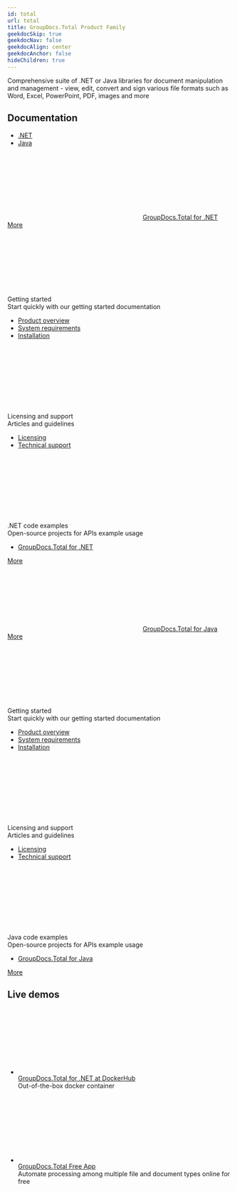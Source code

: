 ```yaml
---
id: total
url: total
title: GroupDocs.Total Product Family
geekdocSkip: true
geekdocNav: false
geekdocAlign: center
geekdocAnchor: false
hideChildren: true
---
```



<div class="gdoc-list-descr">
Comprehensive suite of .NET or Java libraries for document manipulation and management - view, edit, convert and sign various file formats such as Word, Excel, PowerPoint, PDF, images and more
</div>

<h2 class="gdoc-product-title">Documentation</h2>

<div class="gdoc-platform-links">
<ul >
<li><a href="#total_net">.NET</a></li>
<li><a href="#total_java">Java</a></li>
</ul>
</div>


<div class="gdoc-platforms">
<div class="gdoc-platform">
     <a id="total_net"></a>
        <div class="gdoc-platform__header">
            <svg class="gdoc-platform__header-icon"><use xlink:href="/img/groupdocs-stack.svg#net"></use></svg>
            <a class="gdoc-platform__header-title"  href='/total/net/'>GroupDocs.Total for .NET</a>
            <a class="gdoc-platform__header-btn"  href='/total/net/'>More</a>
        </div>
        <div class="gdoc-platform__cols">
            <div class="gdoc-platform__col">
                <div class="gdoc-platform__col-title">
                <svg class="gdoc-platform__col-icon"><use xlink:href="/img/groupdocs-stack.svg#time"></use></svg>
                <div>Getting started</div></div>
                <div class="gdoc-platform__col-descr">Start quickly with our getting started documentation</div>
                <ul class="gdoc-platform__col-links">
                    <li> <a href='/total/net/product-overview/'>Product overview</a></li>
                    <li> <a href='/total/net/system-requirements/'>System requirements</a></li>
                    <li> <a href='/total/net/installation/'>Installation</a></li>
                </ul>
            </div>
            <div class="gdoc-platform__col">
                    <div class="gdoc-platform__col-title">
                    <svg class="gdoc-platform__col-icon"><use xlink:href="/img/groupdocs-stack.svg#document"></use></svg>
                    <div>Licensing and support</div></div>
                    <div class="gdoc-platform__col-descr">Articles and guidelines</div>
                    <ul class="gdoc-platform__col-links">
                        <li> <a href='/total/net/licensing-and-evaluation/'>Licensing</a></li>
                        <li> <a href='/total/net/technical-support/'>Technical support</a></li>
                    </ul>
                    </div>
            <div class="gdoc-platform__col">
                    <div class="gdoc-platform__col-title">
                    <svg class="gdoc-platform__col-icon"><use xlink:href="/img/groupdocs-stack.svg#git-big"></use></svg>
                    <div>.NET code examples</div></div>
                    <div class="gdoc-platform__col-descr">Open-source projects for APIs example usage</div>
                    <ul class="gdoc-platform__col-links gdoc-platform__col-links--alt">
                        <li> <a href='https://github.com/groupdocs-total/GroupDocs.Total-for-.NET'>GroupDocs.Total for .NET</a></li>
                    </ul>
            </div>
        </div>
        <div class="gdoc-platform__footer">
            <a class="gdoc-platform__footer-btn"  href='/total/net/'>More</a>
        </div>
    </div>
    <div class="gdoc-platform">
    <a id="total_java"></a>
        <div class="gdoc-platform__header">
            <svg class="gdoc-platform__header-icon"><use xlink:href="/img/groupdocs-stack.svg#java"></use></svg>
            <a class="gdoc-platform__header-title"  href='/total/java/'>GroupDocs.Total for Java</a>
            <a class="gdoc-platform__header-btn"  href='/total/java/'>More</a>
        </div>
        <div class="gdoc-platform__cols">
            <div class="gdoc-platform__col">
                <div class="gdoc-platform__col-title">
                <svg class="gdoc-platform__col-icon"><use xlink:href="/img/groupdocs-stack.svg#time"></use></svg>
                <div>Getting started</div></div>
                <div class="gdoc-platform__col-descr">Start quickly with our getting started documentation</div>
                <ul class="gdoc-platform__col-links">
                    <li> <a href='/total/java/product-overview/'>Product overview</a></li>
                    <li> <a href='/total/java/system-requirements/'>System requirements</a></li>
                    <li> <a href='/total/java/installation/'>Installation</a></li>
                </ul>
            </div>
            <div class="gdoc-platform__col">
                <div class="gdoc-platform__col-title">
                    <svg class="gdoc-platform__col-icon"><use xlink:href="/img/groupdocs-stack.svg#document"></use></svg>
                    <div>Licensing and support</div></div>
                    <div class="gdoc-platform__col-descr">Articles and guidelines</div>
                    <ul class="gdoc-platform__col-links">
                        <li> <a href='/total/java/licensing-and-evaluation/'>Licensing</a></li>
                        <li> <a href='/total/java/technical-support/'>Technical support</a></li>
                    </ul>
                </div>
            <div class="gdoc-platform__col">
                <div class="gdoc-platform__col-title">
                    <svg class="gdoc-platform__col-icon"><use xlink:href="/img/groupdocs-stack.svg#git-big"></use></svg>
                <div>Java code examples</div></div>
                <div class="gdoc-platform__col-descr">Open-source projects for APIs example usage</div>
                <ul class="gdoc-platform__col-links gdoc-platform__col-links--alt">
                    <li> <a href='https://github.com/groupdocs-total/GroupDocs.Total-for-Java'>GroupDocs.Total for Java</a></li>
                </ul>
            </div>
        </div>
        <div class="gdoc-platform__footer">
            <a class="gdoc-platform__footer-btn"  href='/total/java/'>More</a>
        </div>
    </div>    

</div>

<h2 class="gdoc-product-title">Live demos</h2>

<div class="gdoc-product-examples">
<div class="gdoc-product-example gdoc-product-example--mobile-fix">
    <ul class="gdoc-product-example__list">
        <li> 
            <svg class="gdoc-product-example__icon"><use xlink:href="/img/groupdocs-stack.svg#docker"></use></svg>
            <div>
                <a class="gdoc-product-example__link" rel="nofollow" href="https://hub.docker.com/r/groupdocs/total">GroupDocs.Total for .NET at DockerHub</a>
                <div class="gdoc-product-example__descr">Out-of-the-box docker container</div>
            </div>
        </li>
    </ul>
</div>

<div class="gdoc-product-example">
    <ul class="gdoc-product-example__list gdoc-product-example__list--app">
        <li > 
            <svg class="gdoc-product-example__icon"><use xlink:href="/img/groupdocs-stack.svg#app"></use></svg>
            <div>
                <a class="gdoc-product-example__link" href="https://products.groupdocs.app/total/">GroupDocs.Total Free App</a>
                <div class="gdoc-product-example__descr">Automate processing among multiple file and document types online for free</div>
            </div>
        </li>
    </ul>
</div>

</div>